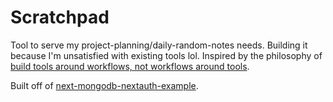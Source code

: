 # Scratchpad

Tool to serve my project-planning/daily-random-notes needs. Building it because I'm unsatisfied with existing tools lol. Inspired by the philosophy of [build tools around workflows, not workflows around tools](https://thesephist.com/posts/tools/).

Built off of [next-mongodb-nextauth-example](https://github.com/wwsalmon/next-mongodb-nextauth-example).
